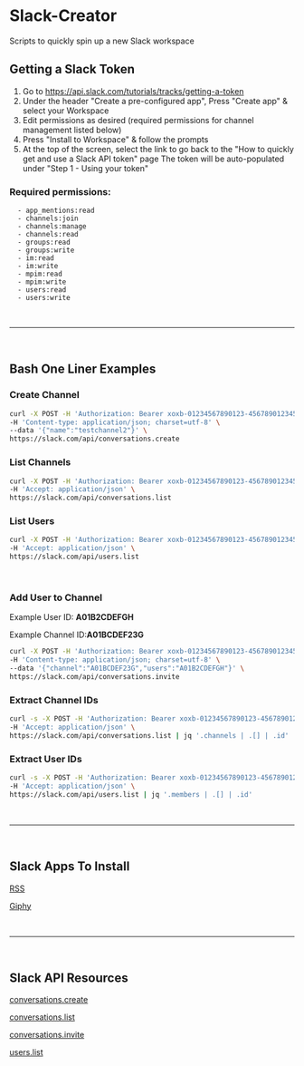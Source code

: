 # Slack-Creator
Scripts to quickly spin up a new Slack workspace

## Getting a Slack Token

1) Go to https://api.slack.com/tutorials/tracks/getting-a-token
2) Under the header "Create a pre-configured app", Press "Create app" & select your Workspace
3) Edit permissions as desired (required permissions for channel management listed below)
4) Press "Install to Workspace" & follow the prompts
5) At the top of the screen, select the link to go back to the "How to quickly get and use a Slack API token" page
The token will be auto-populated under "Step 1 - Using your token"

### Required permissions:

      - app_mentions:read
      - channels:join
      - channels:manage
      - channels:read
      - groups:read
      - groups:write
      - im:read
      - im:write
      - mpim:read
      - mpim:write
      - users:read
      - users:write

&nbsp;
***
&nbsp;

## Bash One Liner Examples

### Create Channel
```bash
curl -X POST -H 'Authorization: Bearer xoxb-01234567890123-4567890123456-abcDEfghI1Jklmn2o3PQrstuv' \
-H 'Content-type: application/json; charset=utf-8' \
--data '{"name":"testchannel2"}' \
https://slack.com/api/conversations.create
```

### List Channels
```bash
curl -X POST -H 'Authorization: Bearer xoxb-01234567890123-4567890123456-abcDEfghI1Jklmn2o3PQrstuv' \
-H 'Accept: application/json' \
https://slack.com/api/conversations.list
```

### List Users
```bash
curl -X POST -H 'Authorization: Bearer xoxb-01234567890123-4567890123456-abcDEfghI1Jklmn2o3PQrstuv' \
-H 'Accept: application/json' \
https://slack.com/api/users.list
```

&nbsp;

### Add User to Channel

Example User ID: **A01B2CDEFGH**

Example Channel ID:**A01BCDEF23G**

```bash
curl -X POST -H 'Authorization: Bearer xoxb-01234567890123-4567890123456-abcDEfghI1Jklmn2o3PQrstuv' \
-H 'Content-type: application/json; charset=utf-8' \
--data '{"channel":"A01BCDEF23G","users":"A01B2CDEFGH"}' \
https://slack.com/api/conversations.invite
```

### Extract Channel IDs
```bash
curl -s -X POST -H 'Authorization: Bearer xoxb-01234567890123-4567890123456-abcDEfghI1Jklmn2o3PQrstuv' \
-H 'Accept: application/json' \
https://slack.com/api/conversations.list | jq '.channels | .[] | .id'
```

### Extract User IDs
```bash
curl -s -X POST -H 'Authorization: Bearer xoxb-01234567890123-4567890123456-abcDEfghI1Jklmn2o3PQrstuv' \
-H 'Accept: application/json' \
https://slack.com/api/users.list | jq '.members | .[] | .id'
```

&nbsp;
***
&nbsp;

## Slack Apps To Install
[RSS](https://slack.com/apps/A0F81R7U7-rss)

[Giphy](https://slack.com/apps/A0F827J2C-giphy)

&nbsp;
***
&nbsp;

## Slack API Resources
[conversations.create](https://api.slack.com/methods/conversations.create)

[conversations.list](https://api.slack.com/methods/conversations.list)

[conversations.invite](https://api.slack.com/methods/conversations.invite)

[users.list](https://api.slack.com/methods/users.list)
